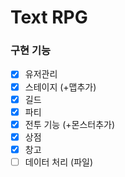 # Text RPG

### 구현 기능
- [x] 유저관리
- [x] 스테이지 (+맵추가)
- [x] 길드
- [x] 파티
- [x] 전투 기능 (+몬스터추가)
- [x] 상점
- [x] 창고
- [ ] 데이터 처리 (파일)
